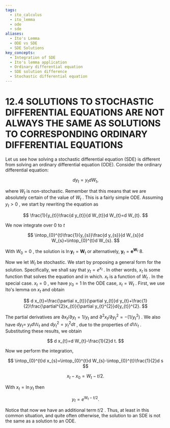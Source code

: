 ```yaml
---
tags:
  - ito_calculus
  - ito_lemma
  - ode
  - sde
aliases:
  - Ito's Lemma
  - ODE vs SDE
  - SDE Solutions
key_concepts:
  - Integration of SDE
  - Ito's lemma application
  - Ordinary differential equation
  - SDE solution difference
  - Stochastic differential equation
---
```


# 12.4 SOLUTIONS TO STOCHASTIC DIFFERENTIAL EQUATIONS ARE NOT ALWAYS THE SAME AS SOLUTIONS TO CORRESPONDING ORDINARY DIFFERENTIAL EQUATIONS

Let us see how solving a stochastic differential equation (SDE) is different from solving an ordinary differential equation (ODE). Consider the ordinary differential equation:

$$
d y_{t}=y_{t}d W_{t},
$$

where $\mathbf{}\mathbf{}{W}_{t}$ is non-stochastic. Remember that this means that we are absolutely certain of the value of $\mathbf{}\mathbf{}{W}_{t}$ . This is a fairly simple ODE. Assuming $y_{t}>0$ , we start by rewriting the equation as

$$
\frac{1}{y_{t}}\frac{d y_{t}}{d W_{t}}d W_{t}=d W_{t}.
$$

We now integrate over 0 to $t$

$$
\intop_{0}^{t}\frac{1}{y_{s}}\frac{d y_{s}}{d W_{s}}d W_{s}=\intop_{0}^{t}d W_{s}.
$$

With $W_{0}=0$ , the solution is $\ln{\boldsymbol{y}_{t}^{}}=\boldsymbol{W}_{t}$ or alternatively, $\boldsymbol{y}_{t}=\boldsymbol{e}^{\boldsymbol{W}_{t}}$ 8.

Now we let $\mathbf{}\mathbf{}{W}_{t}$ be stochastic. We start by proposing a general form for the solution. Specifically, we shall say that $y_{t}=e^{x_{t}}$ . In other words, $x_{t}$ is some function that solves the equation and in which. $x_{t}$ is a function of $\mathbf{}\mathbf{}{W}_{t}$ . In the special case. $x_{t}=0$ , we have $y_{0}=1$ In the ODE case, $x_{t}=W_{t}$ . First, we use Ito's lemma on $x_{t}$ and obtain

$$
d x_{t}=\frac{\partial x_{t}}{\partial y_{t}}d y_{t}+\frac{1}{2}\frac{\partial^{2}x_{t}}{\partial y_{t}^{2}}d{y_{t}}^{2}.
$$

The partial derivatives are $\partial x_{t}/\partial y_{t}=1/y_{t}$ and $\partial^{2}x_{t}/\partial y_{t}^{2}=-(1/y_{t}^{2})$ . We also have $d y_{t}=$ $y_{t}d\mathbb{W}_{t}$ and $d y_{t}^{2}=y_{t}^{2}d t$ , due to the properties of $d\mathbb{W}_{t}$ . Substituting these results, we obtain

$$
d x_{t}=d W_{t}-\frac{1}{2}d t.
$$

Now we perform the integration,

$$
\intop_{0}^{t}d x_{s}=\intop_{0}^{t}d W_{s}-\intop_{0}^{t}\frac{1}{2}d s
$$

$$
x_{t}-x_{0}=W_{t}-t/2.
$$

With $x_{t}=\ln y_{t}$ then

$$
y_{t}=e^{\mathrm{W}_{t}-t/2}.
$$

Notice that now we have an additional term $t/2$ . Thus, at least in this common situation, and quite often otherwise, the solution to an SDE is not the same as a solution to an ODE.

